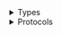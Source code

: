 <details>
<summary>Types</summary>

  - [PollyClient](/aws-sdk-swift/reference/0.x/AWSPolly/PollyClient)
  - [PollyClient.PollyClientConfiguration](/aws-sdk-swift/reference/0.x/AWSPolly/PollyClient.PollyClientConfiguration)
  - [PollyClientLogHandlerFactory](/aws-sdk-swift/reference/0.x/AWSPolly/PollyClientLogHandlerFactory)
  - [PollyClientTypes](/aws-sdk-swift/reference/0.x/AWSPolly/PollyClientTypes)

</details>

<details>
<summary>Protocols</summary>

  - [PollyClientProtocol](/aws-sdk-swift/reference/0.x/AWSPolly/PollyClientProtocol)

</details>
